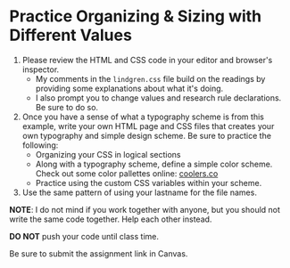 # Practice Organizing & Sizing with Different Values

1. Please review the HTML and CSS code in your editor and browser's inspector. 
   - My comments in the `lindgren.css` file build on the readings by providing some explanations about what it's doing. 
   - I also prompt you to change values and research rule declarations. Be sure to do so.
2. Once you have a sense of what a typography scheme is from this example, write your own HTML page and CSS files that creates your own typography and simple design scheme. Be sure to practice the following:
   - Organizing your CSS in logical sections
   - Along with a typography scheme, define a simple color scheme. Check out some color pallettes online: [coolers.co](https://coolors.co/palettes/trending) 
   - Practice using the custom CSS variables within your scheme.
3. Use the same pattern of using your lastname for the file names.

**NOTE**: I do not mind if you work together with anyone, but you should not write the same code together. Help each other instead.

**DO NOT** push your code until class time.

Be sure to submit the assignment link in Canvas.